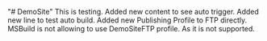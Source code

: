 "# DemoSite" 
This is testing. Added new content to see auto trigger.
Added new line to test auto build.
Added new Publishing Profile to FTP directly.
MSBuild is not allowing to use DemoSiteFTP profile. As it is not supported.